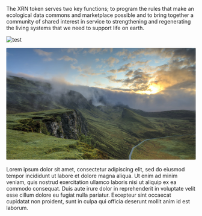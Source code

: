The XRN token serves two key functions; to program the rules that make an ecological data commons and marketplace possible and to bring together a community of shared interest in service to strengthening and regenerating the living systems that we need to support life on earth.

![test](media/faq-tech.png)

![test](../../static/media/faq-tech.png)

Lorem ipsum dolor sit amet, consectetur adipiscing elit, sed do eiusmod tempor incididunt ut labore et dolore magna aliqua. Ut enim ad minim veniam, quis nostrud exercitation ullamco laboris nisi ut aliquip ex ea commodo consequat. Duis aute irure dolor in reprehenderit in voluptate velit esse cillum dolore eu fugiat nulla pariatur. Excepteur sint occaecat cupidatat non proident, sunt in culpa qui officia deserunt mollit anim id est laborum.
